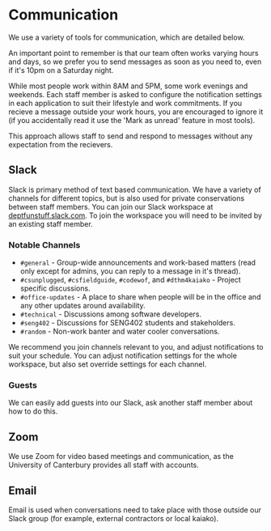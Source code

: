 # Communication

We use a variety of tools for communication, which are detailed below.

An important point to remember is that our team often works varying hours and days, so we prefer you to send messages as soon as you need to, even if it's 10pm on a Saturday night.

While most people work within 8AM and 5PM, some work evenings and weekends.
Each staff member is asked to configure the notification settings in each application to suit their lifestyle and work commitments.
If you recieve a message outside your work hours, you are encouraged to ignore it (if you accidentally read it use the 'Mark as unread' feature in most tools).

This approach allows staff to send and respond to messages without any expectation from the recievers.

## Slack

Slack is primary method of text based communication.
We have a variety of channels for different topics, but is also used for private conservations between staff members.
You can join our Slack workspace at [deptfunstuff.slack.com](https://deptfunstuff.slack.com).
To join the workspace you will need to be invited by an existing staff member.

### Notable Channels

- `#general` - Group-wide announcements and work-based matters (read only except for admins, you can reply to a message in it's thread).
- `#csunplugged`, `#csfieldguide`, `#codewof`, and `#dthm4kaiako` - Project specific discussions.
- `#office-updates` - A place to share when people will be in the office and any other updates around availability.
- `#technical` - Discussions among software developers.
- `#seng402` - Discussions for SENG402 students and stakeholders.
- `#random` - Non-work banter and water cooler conversations.

We recommend you join channels relevant to you, and adjust notifications to suit your schedule.
You can adjust notification settings for the whole workspace, but also set override settings for each channel.

### Guests

We can easily add guests into our Slack, ask another staff member about how to do this.

## Zoom

We use Zoom for video based meetings and communication, as the University of Canterbury provides all staff with accounts.

## Email

Email is used when conversations need to take place with those outside our Slack group (for example, external contractors or local kaiako).
